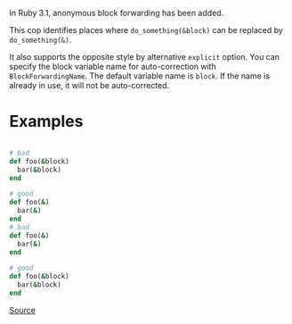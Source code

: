 
In Ruby 3.1, anonymous block forwarding has been added.

This cop identifies places where `do_something(&block)` can be replaced
by `do_something(&)`.

It also supports the opposite style by alternative `explicit` option.
You can specify the block variable name for auto-correction with `BlockForwardingName`.
The default variable name is `block`. If the name is already in use, it will not be
auto-corrected.

# Examples

```ruby

# bad
def foo(&block)
  bar(&block)
end

# good
def foo(&)
  bar(&)
end
# bad
def foo(&)
  bar(&)
end

# good
def foo(&block)
  bar(&block)
end
```

[Source](http://www.rubydoc.info/gems/rubocop/RuboCop/Cop/Naming/BlockForwarding)